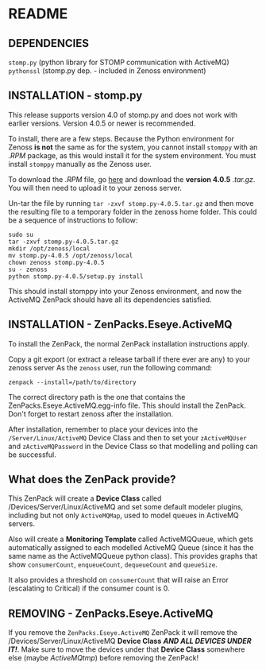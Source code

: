 # README

## DEPENDENCIES

`stomp.py` (python library for STOMP communication with ActiveMQ)<br/>
`pythonssl` (stomp.py dep. - included in Zenoss environment)

## INSTALLATION - stomp.py

This release supports version 4.0 of stomp.py and does not work with earlier versions. Version 4.0.5 or newer is recommended.

To install, there are a few steps. Because the Python environment for Zenoss __is not__ the same as for the system, you cannot install `stomppy` with an _.RPM_ package, as this would install it for the system environment. You must install `stomppy` manually as the Zenoss user.

To download the _.RPM_ file, go [here](https://github.com/jasonrbriggs/stomp.py/releases) and download the __version 4.0.5__ _.tar.gz_. You will then need to upload it to your zenoss server.

Un-tar the file by running `tar -zxvf stomp.py-4.0.5.tar.gz` and then move the resulting file to a temporary folder in the zenoss home folder. This could be a sequence of instructions to follow:

	sudo su
	tar -zxvf stomp.py-4.0.5.tar.gz
	mkdir /opt/zenoss/local
	mv stomp.py-4.0.5 /opt/zenoss/local
	chown zenoss stomp.py-4.0.5
	su - zenoss
	python stomp.py-4.0.5/setup.py install

This should install stomppy into your Zenoss environment, and now the ActiveMQ ZenPack should have all its dependencies satisfied.

## INSTALLATION - ZenPacks.Eseye.ActiveMQ

To install the ZenPack, the normal ZenPack installation instructions apply.

Copy a git export (or extract a release tarball if there ever are any) to your zenoss server
As the `zenoss` user, run the following command:

	zenpack --install=/path/to/directory

The correct directory path is the one that contains the ZenPacks.Eseye.ActiveMQ.egg-info file. This should install the ZenPack. Don't forget to restart zenoss after the installation.

After installation, remember to place your devices into the `/Server/Linux/ActiveMQ` Device Class and then to set your `zActiveMQUser` and `zActiveMQPassword` in the Device Class so that modelling and polling can be successful.

## What does the ZenPack provide?

This ZenPack will create a __Device Class__ called /Devices/Server/Linux/ActiveMQ and set some default modeler plugins, including but not only `ActiveMQMap`, used to model queues in ActiveMQ servers.

Also will create a __Monitoring Template__ called ActiveMQQueue, which gets automatically assigned to each modelled ActiveMQ Queue (since it has the same name as the ActiveMQQueue python class). This provides graphs that show `consumerCount`, `enqueueCount`, `dequeueCount` and `queueSize`.

It also provides a threshold on `consumerCount` that will raise an Error (escalating to Critical) if the consumer count is 0.

## REMOVING - ZenPacks.Eseye.ActiveMQ

If you remove the `ZenPacks.Eseye.ActiveMQ` ZenPack it will remove the /Devices/Server/Linux/ActiveMQ __Device Class__ ___AND ALL DEVICES UNDER IT!___. Make sure to move the devices under that __Device Class__ somewhere else (maybe _ActiveMQtmp_) before removing the ZenPack!
